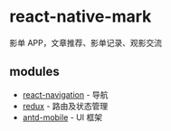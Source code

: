 # react-native-mark
影单 APP，文章推荐、影单记录、观影交流

## modules
- [react-navigation](https://reactnavigation.org/) - 导航
- [redux](https://redux.js.org/) - 路由及状态管理
- [antd-mobile](https://mobile.ant.design/docs/react/introduce-cn) - UI 框架